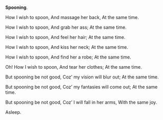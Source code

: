 **Spooning**.

How I wish to spoon, 
And massage her back, 
At the same time.

How I wish to spoon, 
And grab her ass; 
At the same time.

How I wish to spoon, 
And feel her hair;
At the same time.

How I wish to spoon, 
And kiss her neck; 
At the same time.

How I wish to spoon, 
And find her a robe; 
At the same time.

Oh! How I wish to spoon, 
And tear her clothes; 
At the same time.

But spooning be not good, 
Coz’ my vision will blur out; 
At the same time.

But spooning be not good, 
Coz’ my fantasies will come out; 
At the same time.

But spooning be not good, 
Coz’ I will fall in her arms, 
With the same joy.

Asleep.
